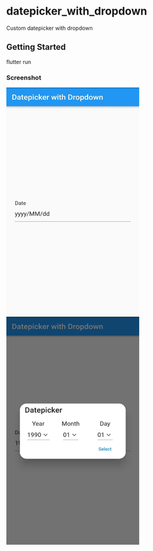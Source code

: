 # datepicker_with_dropdown

Custom datepicker with dropdown

## Getting Started

flutter run

### Screenshot

<img src="https://github.com/farhanzuhdi/flutter/blob/master/datepicker_with_dropdown/assets/screenshot1.jpg" width="350" height="600"> <img src="https://github.com/farhanzuhdi/flutter/blob/master/datepicker_with_dropdown/assets/screenshot2.jpg" width="350" height="600">
